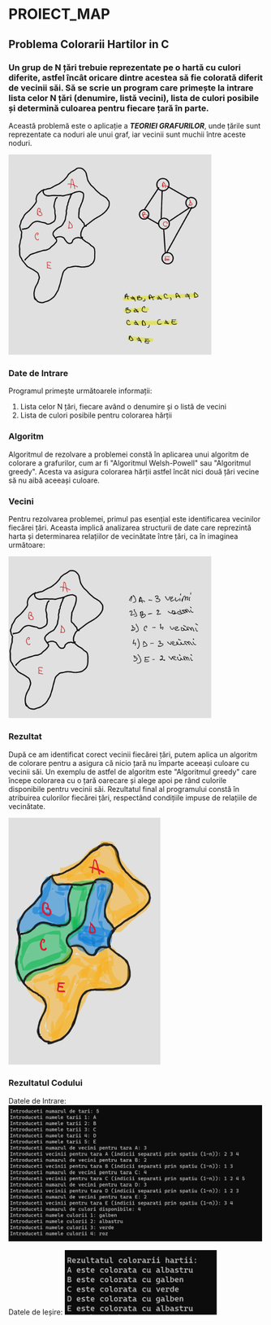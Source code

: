 # PROIECT_MAP

## Problema Colorarii Hartilor in C

### Un grup de N țări trebuie reprezentate pe o hartă cu culori diferite, astfel încât oricare dintre acestea să fie colorată diferit de vecinii săi. Să se scrie un program care primește la intrare lista celor N țări (denumire, listă vecini), lista de culori posibile și determină culoarea pentru fiecare țară în parte.


 Această problemă este o aplicație a ***TEORIEI GRAFURILOR***, unde țările sunt reprezentate ca noduri ale unui graf, iar vecinii sunt muchii între aceste noduri.

<img src="teoria_grafurilor.png" alt="Diagramă a Teoriei Grafurilor" width="400"> <br>


 ### Date de Intrare 
Programul primește următoarele informații:
1. Lista celor N țări, fiecare având o denumire și o listă de vecini
2. Lista de culori posibile pentru colorarea hărții <br>


### Algoritm
Algoritmul de rezolvare a problemei constă în aplicarea unui algoritm de colorare a grafurilor, cum ar fi "Algoritmul Welsh-Powell" sau "Algoritmul greedy". Acesta va asigura colorarea hărții astfel încât nici două țări vecine să nu aibă aceeași culoare. <br>


### Vecini
Pentru rezolvarea problemei, primul pas esențial este identificarea vecinilor fiecărei țări. Aceasta implică analizarea structurii de date care reprezintă harta și determinarea relațiilor de vecinătate între țări, ca în imaginea următoare:

<img src="vecini.png" alt="Diagramă a vecinilor" width="400"> <br>


### Rezultat
După ce am identificat corect vecinii fiecărei țări, putem aplica un algoritm de colorare pentru a asigura că nicio țară nu împarte aceeași culoare cu vecinii săi. Un exemplu de astfel de algoritm este "Algoritmul greedy" care începe colorarea cu o țară oarecare și alege apoi pe rând culorile disponibile pentru vecinii săi.
Rezultatul final al programului constă în atribuirea culorilor fiecărei țări, respectând condițiile impuse de relațiile de vecinătate. 

<img src="colorat.png" alt="Diagramă a culorilor" width="300">


### Rezultatul Codului
Datele de Intrare:
<img src="map.png" alt="Diagramă a culorilor" width="500">

Datele de Ieșire:
<img src="map2.png" alt="Diagramă a culorilor" width="300">





